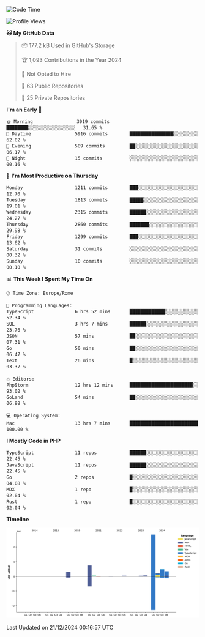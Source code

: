 <!--START_SECTION:waka-->
![Code Time](http://img.shields.io/badge/Code%20Time-5%2C522%20hrs%2033%20mins-blue)

![Profile Views](http://img.shields.io/badge/Profile%20Views-0-blue)

**🐱 My GitHub Data** 

> 📦 177.2 kB Used in GitHub's Storage 
 > 
> 🏆 1,093 Contributions in the Year 2024
 > 
> 🚫 Not Opted to Hire
 > 
> 📜 63 Public Repositories 
 > 
> 🔑 25 Private Repositories 
 > 
**I'm an Early 🐤** 

```text
🌞 Morning                3019 commits        ████████░░░░░░░░░░░░░░░░░   31.65 % 
🌆 Daytime                5916 commits        ████████████████░░░░░░░░░   62.02 % 
🌃 Evening                589 commits         ██░░░░░░░░░░░░░░░░░░░░░░░   06.17 % 
🌙 Night                  15 commits          ░░░░░░░░░░░░░░░░░░░░░░░░░   00.16 % 
```
📅 **I'm Most Productive on Thursday** 

```text
Monday                   1211 commits        ███░░░░░░░░░░░░░░░░░░░░░░   12.70 % 
Tuesday                  1813 commits        █████░░░░░░░░░░░░░░░░░░░░   19.01 % 
Wednesday                2315 commits        ██████░░░░░░░░░░░░░░░░░░░   24.27 % 
Thursday                 2860 commits        ███████░░░░░░░░░░░░░░░░░░   29.98 % 
Friday                   1299 commits        ███░░░░░░░░░░░░░░░░░░░░░░   13.62 % 
Saturday                 31 commits          ░░░░░░░░░░░░░░░░░░░░░░░░░   00.32 % 
Sunday                   10 commits          ░░░░░░░░░░░░░░░░░░░░░░░░░   00.10 % 
```


📊 **This Week I Spent My Time On** 

```text
🕑︎ Time Zone: Europe/Rome

💬 Programming Languages: 
TypeScript               6 hrs 52 mins       █████████████░░░░░░░░░░░░   52.34 % 
SQL                      3 hrs 7 mins        ██████░░░░░░░░░░░░░░░░░░░   23.76 % 
JSON                     57 mins             ██░░░░░░░░░░░░░░░░░░░░░░░   07.31 % 
Go                       50 mins             ██░░░░░░░░░░░░░░░░░░░░░░░   06.47 % 
Text                     26 mins             █░░░░░░░░░░░░░░░░░░░░░░░░   03.37 % 

🔥 Editors: 
PhpStorm                 12 hrs 12 mins      ███████████████████████░░   93.02 % 
GoLand                   54 mins             ██░░░░░░░░░░░░░░░░░░░░░░░   06.98 % 

💻 Operating System: 
Mac                      13 hrs 7 mins       █████████████████████████   100.00 % 
```

**I Mostly Code in PHP** 

```text
TypeScript               11 repos            ██████░░░░░░░░░░░░░░░░░░░   22.45 % 
JavaScript               11 repos            ██████░░░░░░░░░░░░░░░░░░░   22.45 % 
Go                       2 repos             █░░░░░░░░░░░░░░░░░░░░░░░░   04.08 % 
MDX                      1 repo              █░░░░░░░░░░░░░░░░░░░░░░░░   02.04 % 
Rust                     1 repo              █░░░░░░░░░░░░░░░░░░░░░░░░   02.04 % 
```



**Timeline**

![Lines of Code chart](https://raw.githubusercontent.com/frnwtr/frnwtr/main/assets/bar_graph.png)


 Last Updated on 21/12/2024 00:16:57 UTC
<!--END_SECTION:waka-->